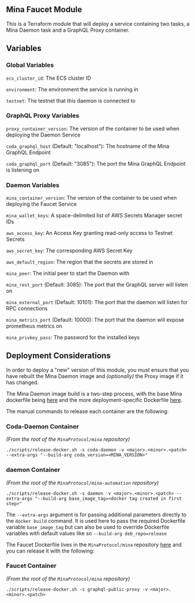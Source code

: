 ## Mina Faucet Module

This is a Terraform module that will deploy a service containing two tasks, a Mina Daemon task and a GraphQL Proxy container.

## Variables

### Global Variables

`ecs_cluster_id`: The ECS cluster ID

`environment`: The environment the service is running in

`testnet`: The testnet that this daemon is connected to

### GraphQL Proxy Variables

`proxy_container_version`: The version of the container to be used when deploying the Daemon Service

`coda_graphql_host` (Default: "localhost"): The hostname of the Mina GraphQL Endpoint

`coda_graphql_port` (Default: "3085"): The port the Mina GraphQL Endpoint is listening on

### Daemon Variables

`mina_container_version`: The version of the container to be used when deploying the Faucet Service

`mina_wallet_keys`: A space-delimited list of AWS Secrets Manager secret IDs

`aws_access_key`: An Access Key granting read-only access to Testnet Secrets

`aws_secret_key`: The corresponding AWS Secret Key

`aws_default_region`: The region that the secrets are stored in

`mina_peer`: The initial peer to start the Daemon with

`mina_rest_port` (Default: 3085): The port that the GraphQL server will listen on

`mina_external_port` (Default: 10101): The port that the daemon will listen for RPC connections

`mina_metrics_port` (Default: 10000): The port that the daemon will expose prometheus metrics on

`mina_privkey_pass`: The password for the installed keys

## Deployment Considerations

In order to deploy a "new" version of this module, you must ensure that you have rebuilt the Mina Daemon image and *(optionally)* the Proxy image if it has changed.

The Mina Daemon image build is a two-step process, with the base Mina dockerfile being [here](https://github.com/MinaProtocol/mina/blob/develop/dockerfiles/Dockerfile-coda-daemon) and the more deployment-specific Dockerfile [here](https://github.com/MinaProtocol/mina-automation/blob/master/services/daemon/Dockerfile).

The manual commands to release each container are the following:

### Coda-Daemon Container

*(From the root of the `MinaProtocol/mina` repository)*

`./scripts/release-docker.sh -s coda-daemon -v <major>.<minor>.<patch> --extra-args "--build-arg coda_version=<MINA_VERSION>"`

### daemon Container

*(From the root of the `MinaProtocol/mina-automation` repository)*

`./scripts/release-docker.sh -s daemon -v <major>.<minor>.<patch> --extra-args "--build-arg base_image_tag=<docker tag created in first step>"`

The `--extra-args` argument is for passing additional parameters directly to the `docker build` command. It is used here to pass the required Dockerfile variable `base_image_tag` but can also be used to override Dockerfile variables with default values like so `--build-arg deb_repo=release`

The Faucet Dockerfile lives in the `MinaProtocol/mina` repository [here](https://github.com/MinaProtocol/mina/blob/develop/frontend/bot/Dockerfile) and you can release it with the following:

### Faucet Container

*(From the root of the `MinaProtocol/mina` repository)*

`./scripts/release-docker.sh -s graphql-public-proxy -v <major>.<minor>.<patch>`
